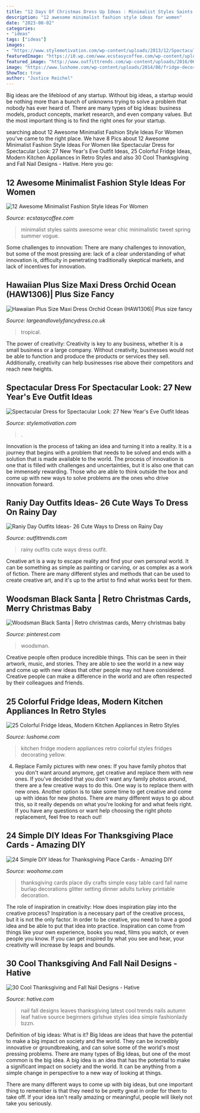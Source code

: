 ```yaml
---
title: "12 Days Of Christmas Dress Up Ideas : Minimalist Styles Saints Awesome Wear Chic Minimalistic Tweet Spring Summer Vogue"
description: "12 awesome minimalist fashion style ideas for women"
date: "2023-08-02"
categories:
- "ideas"
tags: ["ideas"]
images:
- "https://www.stylemotivation.com/wp-content/uploads/2013/12/Spectacular-Dress-for-Spectacular-Look-27-New-Year-Eve-Outfit-Ideas-20-620x908.jpg"
featuredImage: "https://i0.wp.com/www.ecstasycoffee.com/wp-content/uploads/2016/04/minimalist-fashion-style.jpg?resize=700%2C1050"
featured_image: "http://www.outfittrends.com/wp-content/uploads/2016/06/fanning-umbrella-05-684x1024.jpg"
image: "https://www.lushome.com/wp-content/uploads/2014/08/fridge-decorating-modern-kitchen-appliances-19.jpg"
ShowToc: true
author: "Justice Reichel"
---
```



Big ideas are the lifeblood of any startup. Without big ideas, a startup would be nothing more than a bunch of unknowns trying to solve a problem that nobody has ever heard of. There are many types of big ideas: business models, product concepts, market research, and even company values. But the most important thing is to find the right ones for your startup.

	

		
searching about 12 Awesome Minimalist Fashion Style Ideas For Women you've came to the right place. We have 8 Pics about 12 Awesome Minimalist Fashion Style Ideas For Women like Spectacular Dress for Spectacular Look: 27 New Year&#039;s Eve Outfit Ideas, 25 Colorful Fridge Ideas, Modern Kitchen Appliances in Retro Styles and also 30 Cool Thanksgiving and Fall Nail Designs - Hative. Here you go:
		
    
## 12 Awesome Minimalist Fashion Style Ideas For Women

<img loading=lazy src="https://i0.wp.com/www.ecstasycoffee.com/wp-content/uploads/2016/04/minimalist-fashion-style.jpg?resize=700%2C1050" onerror="this.onerror=null;this.src='https://tse1.mm.bing.net/th?id=OIP.rii5Ezpg7TFxxKDX2Mel4QHaLH&amp;pid=15.1';" alt="12 Awesome Minimalist Fashion Style Ideas For Women">

_Source: ecstasycoffee.com_

>minimalist styles saints awesome wear chic minimalistic tweet spring summer vogue. 

	

Some challenges to innovation:
There are many challenges to innovation, but some of the most pressing are: lack of a clear understanding of what innovation is, difficulty in penetrating traditionally skeptical markets, and lack of incentives for innovation.

    
## Hawaiian Plus Size Maxi Dress Orchid Ocean (HAW1306)| Plus Size Fancy

<img loading=lazy src="https://www.largeandlovelyfancydress.co.uk/ekmps/shops/largeand/images/hawaiian-maxi-dress-orchid-ocean-haw1306--5909-p.jpg" onerror="this.onerror=null;this.src='https://tse1.mm.bing.net/th?id=OIP.n48QMuadnNz40-8licN3vAHaNt&amp;pid=15.1';" alt="Hawaiian Plus Size Maxi Dress Orchid Ocean (HAW1306)| Plus size fancy">

_Source: largeandlovelyfancydress.co.uk_

>tropical. 

	

The power of creativity:
Creativity is key to any business, whether it is a small business or a large company. Without creativity, businesses would not be able to function and produce the products or services they sell. Additionally, creativity can help businesses rise above their competitors and reach new heights.

    
## Spectacular Dress For Spectacular Look: 27 New Year&#039;s Eve Outfit Ideas

<img loading=lazy src="https://www.stylemotivation.com/wp-content/uploads/2013/12/Spectacular-Dress-for-Spectacular-Look-27-New-Year-Eve-Outfit-Ideas-20-620x908.jpg" onerror="this.onerror=null;this.src='https://tse2.mm.bing.net/th?id=OIP._DPal1RJObpJ8-WZdiB9DAHaK2&amp;pid=15.1';" alt="Spectacular Dress for Spectacular Look: 27 New Year&#039;s Eve Outfit Ideas">

_Source: stylemotivation.com_

>. 

	

Innovation is the process of taking an idea and turning it into a reality. It is a journey that begins with a problem that needs to be solved and ends with a solution that is made available to the world. The process of innovation is one that is filled with challenges and uncertainties, but it is also one that can be immensely rewarding. Those who are able to think outside the box and come up with new ways to solve problems are the ones who drive innovation forward.

    
## Raniy Day Outfits Ideas- 26 Cute Ways To Dress On Rainy Day

<img loading=lazy src="http://www.outfittrends.com/wp-content/uploads/2016/06/fanning-umbrella-05-684x1024.jpg" onerror="this.onerror=null;this.src='https://tse1.mm.bing.net/th?id=OIP.FCLO8-dNks0_e_lDTLvAUAHaLF&amp;pid=15.1';" alt="Raniy Day Outfits Ideas- 26 Cute Ways to Dress on Rainy Day">

_Source: outfittrends.com_

>rainy outfits cute ways dress outfit. 

	

Creative art is a way to escape reality and find your own personal world. It can be something as simple as painting or carving, or as complex as a work of fiction. There are many different styles and methods that can be used to create creative art, and it's up to the artist to find what works best for them.

    
## Woodsman Black Santa | Retro Christmas Cards, Merry Christmas Baby

<img loading=lazy src="https://i.pinimg.com/736x/eb/a5/c8/eba5c84af76dec0b3a30bb80a7b7f829--black-african-american-christmas-design.jpg" onerror="this.onerror=null;this.src='https://tse1.mm.bing.net/th?id=OIP.QxN6c6ooE_mWJE5dASh_5QHaM_&amp;pid=15.1';" alt="Woodsman Black Santa | Retro christmas cards, Merry christmas baby">

_Source: pinterest.com_

>woodsman. 

	

Creative people often produce incredible things. This can be seen in their artwork, music, and stories. They are able to see the world in a new way and come up with new ideas that other people may not have considered. Creative people can make a difference in the world and are often respected by their colleagues and friends.

    
## 25 Colorful Fridge Ideas, Modern Kitchen Appliances In Retro Styles

<img loading=lazy src="https://www.lushome.com/wp-content/uploads/2014/08/fridge-decorating-modern-kitchen-appliances-19.jpg" onerror="this.onerror=null;this.src='https://tse4.mm.bing.net/th?id=OIP.-87Lu6I7ZUtcrdRMTb3JiwHaFA&amp;pid=15.1';" alt="25 Colorful Fridge Ideas, Modern Kitchen Appliances in Retro Styles">

_Source: lushome.com_

>kitchen fridge modern appliances retro colorful styles fridges decorating yellow. 

	

4. Replace Family pictures with new ones: If you have family photos that you don't want around anymore, get creative and replace them with new ones.
If you've decided that you don't want any family photos around, there are a few creative ways to do this. One way is to replace them with new ones. Another option is to take some time to get creative and come up with ideas for new photos. There are many different ways to go about this, so it really depends on what you're looking for and what feels right. If you have any questions or want help choosing the right photo replacement, feel free to reach out!

    
## 24 Simple DIY Ideas For Thanksgiving Place Cards - Amazing DIY

<img loading=lazy src="http://www.woohome.com/wp-content/uploads/2013/11/DIY-Thanksgiving-Place-Cards-13-2.jpg" onerror="this.onerror=null;this.src='https://tse1.mm.bing.net/th?id=OIP.5d7uEQDX_4VQOaNgG_YOkgHaLH&amp;pid=15.1';" alt="24 Simple DIY Ideas for Thanksgiving Place Cards - Amazing DIY">

_Source: woohome.com_

>thanksgiving cards place diy crafts simple easy table card fall name burlap decorations glitter setting dinner adults turkey printable decoration. 

	

The role of inspiration in creativity: How does inspiration play into the creative process?
Inspiration is a necessary part of the creative process, but it is not the only factor. In order to be creative, you need to have a good idea and be able to put that idea into practice. Inspiration can come from things like your own experience, books you read, films you watch, or even people you know. If you can get inspired by what you see and hear, your creativity will increase by leaps and bounds.

    
## 30 Cool Thanksgiving And Fall Nail Designs - Hative

<img loading=lazy src="http://hative.com/wp-content/uploads/2014/11/thanksgiving-nail-designs/28-thanksgiving-and-fall-nail-designs.jpg" onerror="this.onerror=null;this.src='https://tse3.mm.bing.net/th?id=OIP.cPIMoXywmPgIr4a8KNSmmAHaFx&amp;pid=15.1';" alt="30 Cool Thanksgiving and Fall Nail Designs - Hative">

_Source: hative.com_

>nail fall designs leaves thanksgiving latest cool trends nails autumn leaf hative source beginners girlshue styles idea simple fashionlady bzzn. 

	

Definition of big ideas: What is it?
Big Ideas are ideas that have the potential to make a big impact on society and the world. They can be incredibly innovative or groundbreaking, and can solve some of the world's most pressing problems.
There are many types of Big Ideas, but one of the most common is the big idea. A big idea is an idea that has the potential to make a significant impact on society and the world. It can be anything from a simple change in perspective to a new way of looking at things.

There are many different ways to come up with big ideas, but one important thing to remember is that they need to be pretty great in order for them to take off. If your idea isn't really amazing or meaningful, people will likely not take you seriously.

